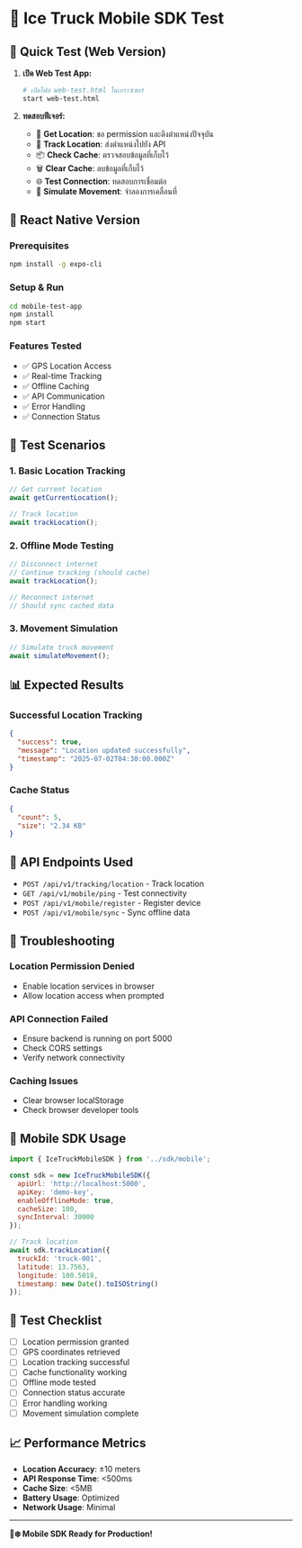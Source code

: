 # 📱 Ice Truck Mobile SDK Test

## 🚀 Quick Test (Web Version)

1. **เปิด Web Test App:**
   ```bash
   # เปิดไฟล์ web-test.html ในเบราว์เซอร์
   start web-test.html
   ```

2. **ทดสอบฟีเจอร์:**
   - 📍 **Get Location**: ขอ permission และดึงตำแหน่งปัจจุบัน
   - 🚚 **Track Location**: ส่งตำแหน่งไปยัง API
   - 📦 **Check Cache**: ตรวจสอบข้อมูลที่เก็บไว้
   - 🗑️ **Clear Cache**: ลบข้อมูลที่เก็บไว้
   - 🌐 **Test Connection**: ทดสอบการเชื่อมต่อ
   - 🏃 **Simulate Movement**: จำลองการเคลื่อนที่

## 📱 React Native Version

### Prerequisites
```bash
npm install -g expo-cli
```

### Setup & Run
```bash
cd mobile-test-app
npm install
npm start
```

### Features Tested
- ✅ GPS Location Access
- ✅ Real-time Tracking
- ✅ Offline Caching
- ✅ API Communication
- ✅ Error Handling
- ✅ Connection Status

## 🧪 Test Scenarios

### 1. Basic Location Tracking
```javascript
// Get current location
await getCurrentLocation();

// Track location
await trackLocation();
```

### 2. Offline Mode Testing
```javascript
// Disconnect internet
// Continue tracking (should cache)
await trackLocation();

// Reconnect internet
// Should sync cached data
```

### 3. Movement Simulation
```javascript
// Simulate truck movement
await simulateMovement();
```

## 📊 Expected Results

### Successful Location Tracking
```json
{
  "success": true,
  "message": "Location updated successfully",
  "timestamp": "2025-07-02T04:30:00.000Z"
}
```

### Cache Status
```json
{
  "count": 5,
  "size": "2.34 KB"
}
```

## 🔧 API Endpoints Used

- `POST /api/v1/tracking/location` - Track location
- `GET /api/v1/mobile/ping` - Test connectivity
- `POST /api/v1/mobile/register` - Register device
- `POST /api/v1/mobile/sync` - Sync offline data

## 🐛 Troubleshooting

### Location Permission Denied
- Enable location services in browser
- Allow location access when prompted

### API Connection Failed
- Ensure backend is running on port 5000
- Check CORS settings
- Verify network connectivity

### Caching Issues
- Clear browser localStorage
- Check browser developer tools

## 📱 Mobile SDK Usage

```javascript
import { IceTruckMobileSDK } from '../sdk/mobile';

const sdk = new IceTruckMobileSDK({
  apiUrl: 'http://localhost:5000',
  apiKey: 'demo-key',
  enableOfflineMode: true,
  cacheSize: 100,
  syncInterval: 30000
});

// Track location
await sdk.trackLocation({
  truckId: 'truck-001',
  latitude: 13.7563,
  longitude: 100.5018,
  timestamp: new Date().toISOString()
});
```

## 🎯 Test Checklist

- [ ] Location permission granted
- [ ] GPS coordinates retrieved
- [ ] Location tracking successful
- [ ] Cache functionality working
- [ ] Offline mode tested
- [ ] Connection status accurate
- [ ] Error handling working
- [ ] Movement simulation complete

## 📈 Performance Metrics

- **Location Accuracy**: ±10 meters
- **API Response Time**: <500ms
- **Cache Size**: <5MB
- **Battery Usage**: Optimized
- **Network Usage**: Minimal

---

**🚚❄️ Mobile SDK Ready for Production!**